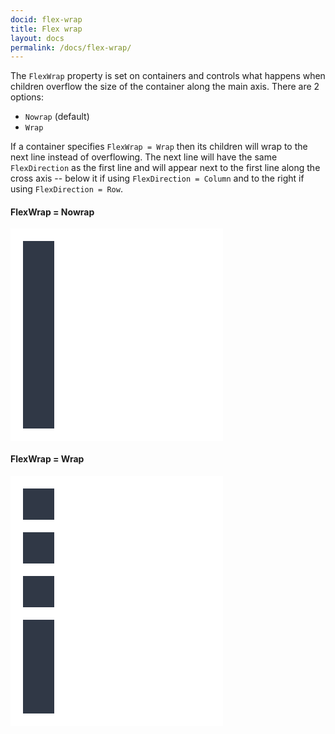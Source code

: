 ```yaml
---
docid: flex-wrap
title: Flex wrap
layout: docs
permalink: /docs/flex-wrap/
---
```


The `FlexWrap` property is set on containers and controls what happens when children overflow the size of the container along the main axis. There are 2 options:

* `Nowrap` (default)
* `Wrap`

If a container specifies `FlexWrap = Wrap` then its children will wrap to the next line instead of overflowing. The next line will have the same `FlexDirection` as the first line and will appear next to the first line along the cross axis -- below it if using `FlexDirection = Column` and to the right if using `FlexDirection = Row`.

#### FlexWrap = Nowrap

<div class="yoga" style="align-items: flex-start;">
  <div class="yoga sample" style="background-color: white; padding: 20px; flex-direction: row; width: 300px;">
    <div class="yoga" style="background-color: #303846; width: 50px; height: 50px; margin-right: 20px;"></div>
    <div class="yoga" style="background-color: #303846; width: 50px; height: 50px; margin-right: 20px;"></div>
    <div class="yoga" style="background-color: #303846; width: 50px; height: 50px; margin-right: 20px;"></div>
    <div class="yoga" style="background-color: #303846; width: 50px; height: 50px; margin-right: 20px;"></div>
    <div class="yoga" style="background-color: #303846; width: 50px; height: 50px; margin-right: 20px;"></div>
    <div class="yoga" style="background-color: #303846; width: 50px; height: 50px;"></div>
  </div>
</div>

#### FlexWrap = Wrap

<div class="yoga" style="align-items: flex-start;">
  <div class="yoga sample" style="background-color: white; padding: 20px; flex-direction: row; width: 300px; flex-wrap: wrap;">
    <div class="yoga" style="background-color: #303846; width: 50px; height: 50px; margin-right: 20px; margin-bottom: 20px;"></div>
    <div class="yoga" style="background-color: #303846; width: 50px; height: 50px; margin-right: 20px; margin-bottom: 20px;"></div>
    <div class="yoga" style="background-color: #303846; width: 50px; height: 50px; margin-right: 20px; margin-bottom: 20px;"></div>
    <div class="yoga" style="background-color: #303846; width: 50px; height: 50px; margin-right: 20px;"></div>
    <div class="yoga" style="background-color: #303846; width: 50px; height: 50px; margin-right: 20px;"></div>
    <div class="yoga" style="background-color: #303846; width: 50px; height: 50px;"></div>
  </div>
</div>
